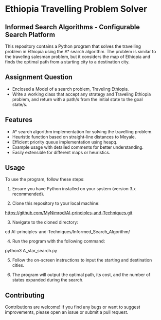 # Ethiopia Travelling Problem Solver

## Informed Search Algorithms - Configurable Search Platform

This repository contains a Python program that solves the travelling problem in Ethiopia using the A* search algorithm. The problem is similar to the traveling salesman problem, but it considers the map of Ethiopia and finds the optimal path from a starting city to a destination city.

## Assignment Question

- Enclosed a Model of a search problem, Traveling Ethiopia. 
- Write a working class that accept any strategy and Traveling Ethiopia problem, and return with a path/s from the initial state to the goal state/s. 
## Features

- A* search algorithm implementation for solving the travelling problem.
- Heuristic function based on straight-line distances to Moyale.
- Efficient priority queue implementation using heapq.
- Example usage with detailed comments for better understanding.
- Easily extensible for different maps or heuristics.

## Usage

To use the program, follow these steps:

1. Ensure you have Python installed on your system (version 3.x recommended).

2. Clone this repository to your local machine:

https://github.com/MyNimrod/AI-principles-and-Techniques.git

3. Navigate to the cloned directory:

cd AI-principles-and-Techniques/Informed_Search_Algorithm/

4. Run the program with the following command:

python3 A_star_search.py

5. Follow the on-screen instructions to input the starting and destination cities.

6. The program will output the optimal path, its cost, and the number of states expanded during the search.

## Contributing

Contributions are welcome! If you find any bugs or want to suggest improvements, please open an issue or submit a pull request.
